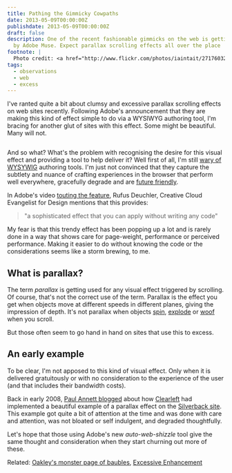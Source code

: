 ```yaml
---
title: Pathing the Gimmicky Cowpaths
date: 2013-05-09T00:00:00Z
publishdate: 2013-05-09T00:00:00Z
draft: false
description: One of the recent fashionable gimmicks on the web is getting commodotised
  by Adobe Muse. Expect parallax scrolling effects all over the place
footnote: |
  Photo credit: <a href="http://www.flickr.com/photos/iaintait/2717603271/">Iain Tait</a>
tags:
  - observations
  - web
  - excess
---
```


I've ranted quite a bit about clumsy and excessive parallax scrolling effects on web sites recently. Following Adobe's announcement that they are making this kind of effect simple to do via a WYSIWYG authoring tool, I'm bracing for another glut of sites with this effect. Some might be beautiful. Many will not.

<img src="/images/train-window.jpeg" alt="">


<p>
    And so what? What's the problem with recognising the desire for this visual effect and providing a tool to help deliver it?  Well first of all, I'm still <a href="https://speakerdeck.com/philhawksworth/i-can-smell-your-cms?slide=102">wary of WYSYWIG</a> authoring tools. I'm just not convinced that they capture the subtlety and nuance of crafting experiences in the browser that perform well everywhere, gracefully degrade and are <a href="http://futurefriend.ly/">future friendly</a>.
</p>
<p>
    In Adobe's video <a href="http://tv.adobe.com/watch/creative-cloud-for-design/parallax-scrolling-with-adobe-muse-cc/">touting the feature</a>, Rufus Deuchler, Creative Cloud Evangelist for Design mentions that this provides:
</p>
<blockquote>
    "a sophisticated effect that you can apply without writing any code"
</blockquote>
<p>
    My fear is that this trendy effect has been popping up a lot and is rarely done in a way that shows care for page-weight, performance or perceived performance. Making it easier to do without knowing the code or the considerations seems like a storm brewing, to me.
</p>
<h2>What is parallax?</h2>
<p>
    The term <em>parallax</em> is getting used for any visual effect triggered by scrolling. Of course, that's not the correct use of the term. Parallax is the effect you get when objects move at different speeds in different planes, giving the impression of depth. It's not parallax when objects <a href="http://www.flickr.com/photos/philhawksworth/8461804100/in/photostream">spin</a>, <a href="http://moto.oakley.com">explode</a> or <a href="http://www.milwaukeepolicenews.com/#menu=stats-page">woof</a> when you scroll.
</p>
<p>
    But those often seem to go hand in hand on sites that use this to excess.
</p>
<h2>An early example</h2>
<p>
    To be clear, I'm not apposed to this kind of visual effect. Only when it is delivered gratuitously or with no consideration to the experience of the user (and that includes their bandwidth costs).
</p>
<p>
    Back in early 2008, <a href="http://blog.teamtreehouse.com/how-to-recreate-silverbacks-parallax-effect">Paul Annett blogged</a> about how <a href="http://clearleft.com">Clearleft</a> had implemented a beautiful example of a parallax effect on the <a href="http://silverbackapp.com">Silverback site</a>.  This example got quite a bit of attention at the time and was done with care and attention, was not bloated or self indulgent, and degraded thoughtfully.
</p>
<p>
    Let's hope that those using Adobe's new <em>auto-web-shizzle</em> tool give the same thought and consideration when they start churning out more of these.
</p>

<p class="meta">
    Related: <a href="/blog/oakleys-monster-page-of-baubles/">Oakley's monster page of baubles</a>, <a href="https://speakerdeck.com/philhawksworth/excessive-enhancement-sxsw2012">Excessive Enhancement</a>
</p>
